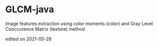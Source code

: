 # GLCM-java

Image features extraction using color moments (color) and Gray Level Cooccurence Matrix (texture) method

edited on 2021-05-28
